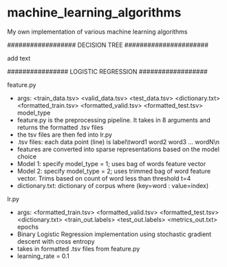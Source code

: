 # machine_learning_algorithms
My own implementation of various machine learning algorithms

################## DECISION TREE ######################

add text 





################ LOGISTIC REGRESSION ##################

feature.py
- args: <train_data.tsv> <valid_data.tsv> <test_data.tsv> <dictionary.txt> <formatted_train.tsv> <formatted_valid.tsv> <formatted_test.tsv> model_type
- feature.py is the preprocessing pipeline. It takes in 8 arguments and returns the formatted .tsv files
- the tsv files are then fed into lr.py
- .tsv files: each data point (line) is label\tword1 word2 word3 ... wordN\n
- features are converted into sparse representations based on the model choice
- Model 1: specify model_type = 1; uses bag of words feature vector
- Model 2: specify model_type = 2; uses trimmed bag of word feature vector. Trims based on count of word less than threshold t=4
- dictionary.txt: dictionary of corpus where (key=word : value=index)

lr.py
- args: <formatted_train.tsv> <formatted_valid.tsv> <formatted_test.tsv> <dictionary.txt> <train_out.labels> <test_out.labels> <metrics_out.txt> epochs
- Binary Logistic Regression implementation using stochastic gradient descent with cross entropy
- takes in formatted .tsv files from feature.py
- learning_rate = 0.1 
